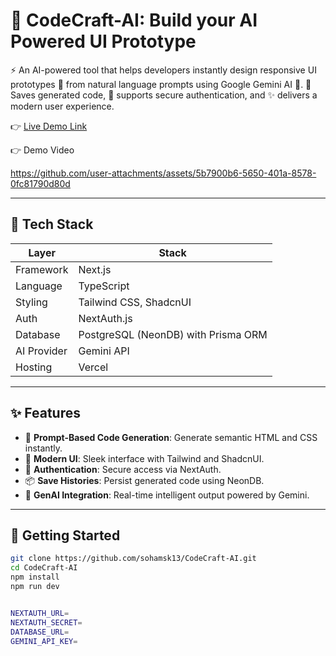 # 🎨 CodeCraft-AI: Build your AI Powered UI Prototype

⚡ An AI-powered tool that helps developers instantly design responsive UI prototypes 🎨 from natural language prompts using Google Gemini AI 🤖. 💾 Saves generated code, 🔐 supports secure authentication, and ✨ delivers a modern user experience.



👉 [Live Demo Link](https://code-craft-ai-peach.vercel.app/)  


👉 Demo Video

https://github.com/user-attachments/assets/5b7900b6-5650-401a-8578-0fc81790d80d

---

## 🧰 Tech Stack

| Layer        | Stack                                    |
|--------------|------------------------------------------|
| Framework    | Next.js                                  |
| Language     | TypeScript                               |
| Styling      | Tailwind CSS, ShadcnUI                   |
| Auth         | NextAuth.js                              |
| Database     | PostgreSQL (NeonDB) with Prisma ORM      |
| AI Provider  | Gemini API                               |
| Hosting      | Vercel                                    |

---

## ✨ Features

- 🔮 **Prompt-Based Code Generation**: Generate semantic HTML and CSS instantly.
- 🎨 **Modern UI**: Sleek interface with Tailwind and ShadcnUI.
- 🔐 **Authentication**: Secure access via NextAuth.
- 📦 **Save Histories**: Persist generated code using NeonDB.
- 🧠 **GenAI Integration**: Real-time intelligent output powered by Gemini.

---

## 🚀 Getting Started

```bash
git clone https://github.com/sohamsk13/CodeCraft-AI.git
cd CodeCraft-AI
npm install
npm run dev


NEXTAUTH_URL=
NEXTAUTH_SECRET=
DATABASE_URL=
GEMINI_API_KEY=

